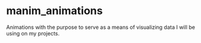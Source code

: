 # manim_animations
Animations with the purpose to serve as a means of visualizing data I will be using on my projects.
